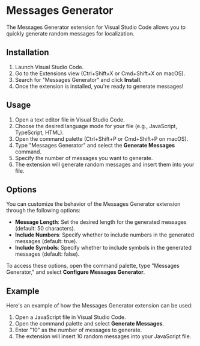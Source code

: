 # Messages Generator

The Messages Generator extension for Visual Studio Code allows you to quickly generate random messages for localization.

## Installation

1. Launch Visual Studio Code.
2. Go to the Extensions view (Ctrl+Shift+X or Cmd+Shift+X on macOS).
3. Search for "Messages Generator" and click **Install**.
4. Once the extension is installed, you're ready to generate messages!

## Usage

1. Open a text editor file in Visual Studio Code.
2. Choose the desired language mode for your file (e.g., JavaScript, TypeScript, HTML).
3. Open the command palette (Ctrl+Shift+P or Cmd+Shift+P on macOS).
4. Type "Messages Generator" and select the **Generate Messages** command.
5. Specify the number of messages you want to generate.
6. The extension will generate random messages and insert them into your file.

## Options

You can customize the behavior of the Messages Generator extension through the following options:

- **Message Length**: Set the desired length for the generated messages (default: 50 characters).
- **Include Numbers**: Specify whether to include numbers in the generated messages (default: true).
- **Include Symbols**: Specify whether to include symbols in the generated messages (default: false).

To access these options, open the command palette, type "Messages Generator," and select **Configure Messages Generator**.

## Example

Here's an example of how the Messages Generator extension can be used:

1. Open a JavaScript file in Visual Studio Code.
2. Open the command palette and select **Generate Messages**.
3. Enter "10" as the number of messages to generate.
4. The extension will insert 10 random messages into your JavaScript file.
